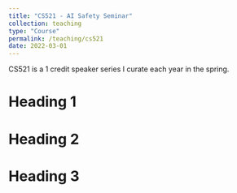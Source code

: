 ```yaml
---
title: "CS521 - AI Safety Seminar"
collection: teaching
type: "Course"
permalink: /teaching/cs521
date: 2022-03-01
---
```


CS521 is a 1 credit speaker series I curate each year in the spring. 

Heading 1
======

Heading 2
======

Heading 3
======

